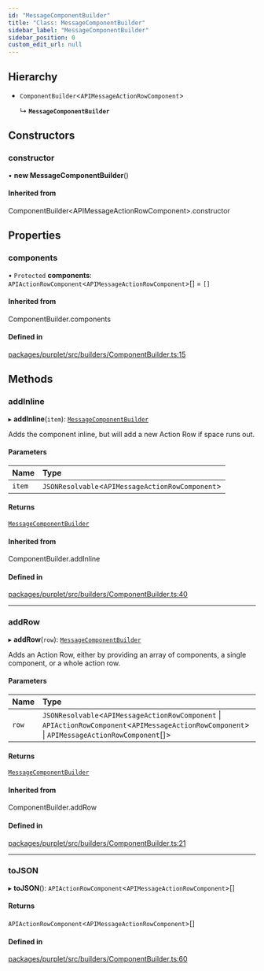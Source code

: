 ```yaml
---
id: "MessageComponentBuilder"
title: "Class: MessageComponentBuilder"
sidebar_label: "MessageComponentBuilder"
sidebar_position: 0
custom_edit_url: null
---
```


## Hierarchy

- `ComponentBuilder`<`APIMessageActionRowComponent`\>

  ↳ **`MessageComponentBuilder`**

## Constructors

### constructor

• **new MessageComponentBuilder**()

#### Inherited from

ComponentBuilder<APIMessageActionRowComponent\>.constructor

## Properties

### components

• `Protected` **components**: `APIActionRowComponent`<`APIMessageActionRowComponent`\>[] = `[]`

#### Inherited from

ComponentBuilder.components

#### Defined in

[packages/purplet/src/builders/ComponentBuilder.ts:15](https://github.com/CRBT-Team/Purplet/blob/b72b1ee/packages/purplet/src/builders/ComponentBuilder.ts#L15)

## Methods

### addInline

▸ **addInline**(`item`): [`MessageComponentBuilder`](MessageComponentBuilder.md)

Adds the component inline, but will add a new Action Row if space runs out.

#### Parameters

| Name | Type |
| :------ | :------ |
| `item` | `JSONResolvable`<`APIMessageActionRowComponent`\> |

#### Returns

[`MessageComponentBuilder`](MessageComponentBuilder.md)

#### Inherited from

ComponentBuilder.addInline

#### Defined in

[packages/purplet/src/builders/ComponentBuilder.ts:40](https://github.com/CRBT-Team/Purplet/blob/b72b1ee/packages/purplet/src/builders/ComponentBuilder.ts#L40)

___

### addRow

▸ **addRow**(`row`): [`MessageComponentBuilder`](MessageComponentBuilder.md)

Adds an Action Row, either by providing an array of components, a single component, or a whole
action row.

#### Parameters

| Name | Type |
| :------ | :------ |
| `row` | `JSONResolvable`<`APIMessageActionRowComponent` \| `APIActionRowComponent`<`APIMessageActionRowComponent`\> \| `APIMessageActionRowComponent`[]\> |

#### Returns

[`MessageComponentBuilder`](MessageComponentBuilder.md)

#### Inherited from

ComponentBuilder.addRow

#### Defined in

[packages/purplet/src/builders/ComponentBuilder.ts:21](https://github.com/CRBT-Team/Purplet/blob/b72b1ee/packages/purplet/src/builders/ComponentBuilder.ts#L21)

___

### toJSON

▸ **toJSON**(): `APIActionRowComponent`<`APIMessageActionRowComponent`\>[]

#### Returns

`APIActionRowComponent`<`APIMessageActionRowComponent`\>[]

#### Defined in

[packages/purplet/src/builders/ComponentBuilder.ts:60](https://github.com/CRBT-Team/Purplet/blob/b72b1ee/packages/purplet/src/builders/ComponentBuilder.ts#L60)
